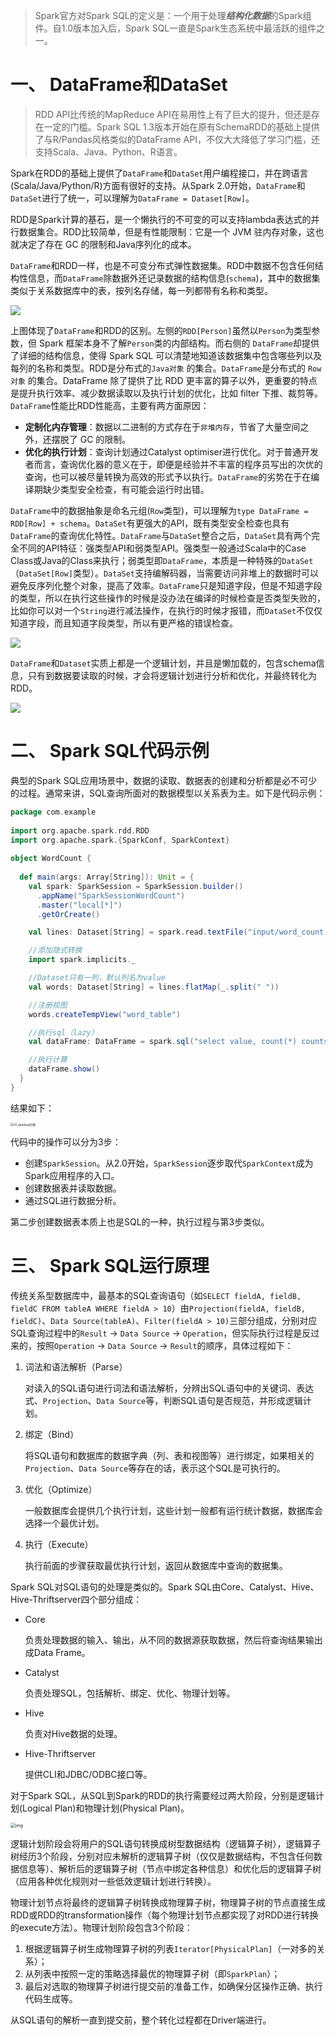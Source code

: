 > Spark官方对Spark SQL的定义是：一个用于处理***结构化数据***的Spark组件。自1.0版本加入后，Spark SQL一直是Spark生态系统中最活跃的组件之一。

# 一、 DataFrame和DataSet

> RDD API比传统的MapReduce API在易用性上有了巨大的提升，但还是存在一定的门槛。Spark SQL 1.3版本开始在原有SchemaRDD的基础上提供了与R/Pandas风格类似的DataFrame API，不仅大大降低了学习门槛，还支持Scala、Java、Python、R语言。

Spark在RDD的基础上提供了`DataFrame`和`DataSet`用户编程接口，并在跨语言(Scala/Java/Python/R)方面有很好的支持。从Spark 2.0开始，`DataFrame`和`DataSet`进行了统一，可以理解为`DataFrame = Dataset[Row]`。

RDD是Spark计算的基石，是一个懒执行的不可变的可以支持lambda表达式的并行数据集合。RDD比较简单，但是有性能限制：它是一个 JVM 驻内存对象，这也就决定了存在 GC 的限制和Java序列化的成本。

`DataFrame`和RDD一样，也是不可变分布式弹性数据集。RDD中数据不包含任何结构性信息，而`DataFrame`除数据外还记录数据的结构信息(`schema`)，其中的数据集类似于关系数据库中的表，按列名存储，每一列都带有名称和类型。

<img src="./pics/01_003_RDD_DataFrame.png" />

上图体现了`DataFrame`和RDD的区别。左侧的`RDD[Person]`虽然以`Person`为类型参数，但 Spark 框架本身不了解`Person`类的内部结构。而右侧的 `DataFrame`却提供了详细的结构信息，使得 Spark SQL 可以清楚地知道该数据集中包含哪些列以及每列的名称和类型。RDD是分布式的`Java对象` 的集合。`DataFrame`是分布式的 `Row对象` 的集合。DataFrame 除了提供了比 RDD 更丰富的算子以外，更重要的特点是提升执行效率、减少数据读取以及执行计划的优化，比如 filter 下推、裁剪等。`DataFrame`性能比RDD性能高，主要有两方面原因：

- **定制化内存管理**：数据以二进制的方式存在于`非堆内存`，节省了大量空间之外，还摆脱了 GC 的限制。
- **优化的执行计划**：查询计划通过Catalyst optimiser进行优化。对于普通开发者而言，查询优化器的意义在于，即便是经验并不丰富的程序员写出的次优的查询，也可以被尽量转换为高效的形式予以执行。`DataFrame`的劣势在于在编译期缺少类型安全检查，有可能会运行时出错。

`DataFrame`中的数据抽象是命名元组(`Row`类型)，可以理解为`type DataFrame = RDD[Row] + schema`。`DataSet`有更强大的API，既有类型安全检查也具有 `DataFrame`的查询优化特性。`DataFrame`与`DataSet`整合之后，`DataSet`具有两个完全不同的API特征：强类型API和弱类型API。强类型一般通过Scala中的Case Class或Java的Class来执行；弱类型即`DataFrame`，本质是一种特殊的`DataSet`（`DataSet[Row]`类型）。`DataSet`支持编解码器，当需要访问非堆上的数据时可以避免反序列化整个对象，提高了效率。`DataFrame`只是知道字段，但是不知道字段的类型，所以在执行这些操作的时候是没办法在编译的时候检查是否类型失败的，比如你可以对一个`String`进行减法操作，在执行的时候才报错，而`DataSet`不仅仅知道字段，而且知道字段类型，所以有更严格的错误检查。

<img src="./pics/01_004_RDD_df_ds.png" />

`DataFrame`和`Dataset`实质上都是一个逻辑计划，并且是懒加载的，包含schema信息，只有到数据要读取的时候，才会将逻辑计划进行分析和优化，并最终转化为RDD。

<img src="./pics/01_005_comp_rdd_df_ds.png" />

# 二、 Spark SQL代码示例

典型的Spark SQL应用场景中，数据的读取、数据表的创建和分析都是必不可少的过程。通常来讲，SQL查询所面对的数据模型以关系表为主。如下是代码示例：

```scala
package com.example
 
import org.apache.spark.rdd.RDD
import org.apache.spark.{SparkConf, SparkContext}
 
object WordCount {
    
  def main(args: Array[String]): Unit = {
    val spark: SparkSession = SparkSession.builder()
      .appName("SparkSessionWordCount")
      .master("local[*]")
      .getOrCreate()

    val lines: Dataset[String] = spark.read.textFile("input/word_count.txt")

    //添加隐式转换
    import spark.implicits._

    //Dataset只有一列，默认列名为value
    val words: Dataset[String] = lines.flatMap(_.split(" "))

    //注册视图
    words.createTempView("word_table")

    //执行sql（lazy）
    val dataFrame: DataFrame = spark.sql("select value, count(*) counts from word_table group by value order by value desc")

    //执行计算
    dataFrame.show()
  }
}
```

结果如下：

<img src="./pics/01_001_sparksql示例.png" alt="01_sparksql示例" style="zoom: 33%;" />

代码中的操作可以分为3步：

- 创建`SparkSession`。从2.0开始，`SparkSession`逐步取代`SparkContext`成为Spark应用程序的入口。
- 创建数据表并读取数据。
- 通过SQL进行数据分析。

第二步创建数据表本质上也是SQL的一种，执行过程与第3步类似。

# 三、 Spark SQL运行原理

传统关系型数据库中，最基本的SQL查询语句（如`SELECT fieldA, fieldB, fieldC FROM tableA WHERE fieldA > 10`）由`Projection(fieldA, fieldB, fieldC)`、`Data Source(tableA)`、`Filter(fieldA > 10)`三部分组成，分别对应SQL查询过程中的`Result` -> `Data Source` -> `Operation`，但实际执行过程是反过来的，按照`Operation`  -> `Data Source`  -> `Result`的顺序，具体过程如下：

1. 词法和语法解析（Parse）

   对读入的SQL语句进行词法和语法解析，分辨出SQL语句中的关键词、表达式、`Projection`、`Data Source`等，判断SQL语句是否规范，并形成逻辑计划。

2. 绑定（Bind）

   将SQL语句和数据库的数据字典（列、表和视图等）进行绑定，如果相关的`Projection`、`Data Source`等存在的话，表示这个SQL是可执行的。

3. 优化（Optimize）

   一般数据库会提供几个执行计划，这些计划一般都有运行统计数据，数据库会选择一个最优计划。

4. 执行（Execute）

   执行前面的步骤获取最优执行计划，返回从数据库中查询的数据集。

Spark SQL对SQL语句的处理是类似的。Spark SQL由Core、Catalyst、Hive、Hive-Thriftserver四个部分组成：

- Core

  负责处理数据的输入、输出，从不同的数据源获取数据，然后将查询结果输出成Data Frame。

- Catalyst

  负责处理SQL，包括解析、绑定、优化、物理计划等。

- Hive

  负责对Hive数据的处理。

- Hive-Thriftserver

  提供CLI和JDBC/ODBC接口等。

对于Spark SQL，从SQL到Spark的RDD的执行需要经过两大阶段，分别是逻辑计划(Logical Plan)和物理计划(Physical Plan)。

<img src="./pics/01_002_sparksql执行过程.jpeg" alt="img" style="zoom:50%;" />

逻辑计划阶段会将用户的SQL语句转换成树型数据结构（逻辑算子树），逻辑算子树经历3个阶段，分别对应未解析的逻辑算子树（仅仅是数据结构，不包含任何数据信息等）、解析后的逻辑算子树（节点中绑定各种信息）和优化后的逻辑算子树（应用各种优化规则对一些低效逻辑计划进行转换）。

物理计划节点将最终的逻辑算子树转换成物理算子树，物理算子树的节点直接生成RDD或RDD的transformation操作（每个物理计划节点都实现了对RDD进行转换的execute方法）。物理计划阶段包含3个阶段：

1. 根据逻辑算子树生成物理算子树的列表`Iterator[PhysicalPlan]`（一对多的关系）；
2. 从列表中按照一定的策略选择最优的物理算子树（即`SparkPlan`）；
3. 最后对选取的物理算子树进行提交前的准备工作，如确保分区操作正确、执行代码生成等。

从SQL语句的解析一直到提交前，整个转化过程都在Driver端进行。

# 
